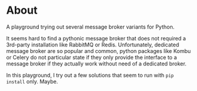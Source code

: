 # About

A playground trying out several message broker variants for Python.

It seems hard to find a pythonic message broker that does not required a 3rd-party installation like RabbitMQ or Redis. Unfortunately, dedicated message broker are so popular and common, python packages like Kombu or Celery do not particular state if they only provide the interface to a message broker if they actually work without need of a dedicated broker.

In this playground, I try out a few solutions that seem to run with `pip install` only. Maybe.